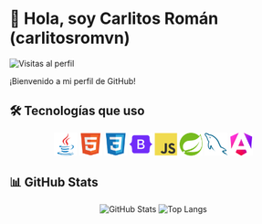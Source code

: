# 👋 Hola, soy Carlitos Román (carlitosromvn)

![Visitas al perfil](https://komarev.com/ghpvc/?username=carlitosromvn&color=blue)

¡Bienvenido a mi perfil de GitHub!

## 🛠 Tecnologías que uso

<p align="center">
  <img src="https://raw.githubusercontent.com/devicons/devicon/master/icons/java/java-original.svg" alt="Java" width="40" height="40"/>
  <img src="https://raw.githubusercontent.com/devicons/devicon/master/icons/html5/html5-original.svg" alt="HTML" width="40" height="40"/>
  <img src="https://raw.githubusercontent.com/devicons/devicon/master/icons/css3/css3-original.svg" alt="CSS" width="40" height="40"/>
  <img src="https://raw.githubusercontent.com/devicons/devicon/master/icons/bootstrap/bootstrap-plain.svg" alt="Bootstrap" width="40" height="40"/>
  <img src="https://raw.githubusercontent.com/devicons/devicon/master/icons/javascript/javascript-original.svg" alt="JavaScript" width="40" height="40"/>
  <img src="https://raw.githubusercontent.com/devicons/devicon/master/icons/spring/spring-original.svg" alt="Spring" width="40" height="40"/>
  <img src="https://raw.githubusercontent.com/devicons/devicon/master/icons/mysql/mysql-original.svg" alt="SQL" width="40" height="40"/>
  <img src="https://raw.githubusercontent.com/devicons/devicon/master/icons/angular/angular-original.svg" alt="SQL" width="40" height="40"/>
</p>

## 📊 GitHub Stats
<p align="center">
  <img src="https://github-readme-stats.vercel.app/api?username=CarlosRomanAbad&show_icons=true&theme=radical" alt="GitHub Stats"/>
  <img src="https://github-readme-stats.vercel.app/api/top-langs/?username=CarlosRomanAbad&layout=compact&theme=radical" alt="Top Langs"/>
</p>
